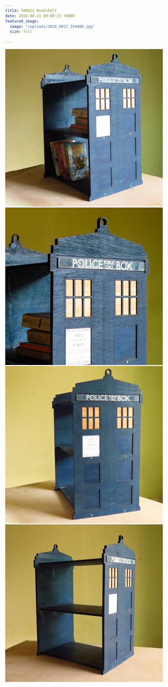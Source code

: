 ```yaml
---
title: TARDIS Bookshelf
date: 2018-08-21 09:08:23 +0000
featured_image:
  image: "/uploads/2018_0817_154406.jpg"
  size: full

---
```

![](/uploads/2018_0817_154418-Edit.jpg)![](/uploads/2018_0817_154406.jpg)![](/uploads/2018_0817_153915-Edit.jpg)![](/uploads/2018_0817_153853.jpg)
